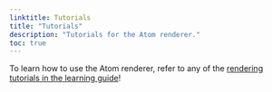 ```yaml
---
linktitle: Tutorials
title: "Tutorials"
description: "Tutorials for the Atom renderer."
toc: true
---
```


To learn how to use the Atom renderer, refer to any of the [rendering tutorials in the learning guide](/docs/learning-guide/tutorials/rendering/)!